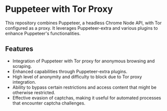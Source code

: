 # Puppeteer with Tor Proxy

This repository combines Puppeteer, a headless Chrome Node API, with Tor configured as a proxy. It leverages Puppeteer-extra and various plugins to enhance Puppeteer's functionalities.

## Features

- Integration of Puppeteer with Tor proxy for anonymous browsing and scraping.
- Enhanced capabilities through Puppeteer-extra plugins.
- High level of anonymity and difficulty to block due to Tor proxy integration.
- Ability to bypass certain restrictions and access content that might be otherwise restricted.
- Effective evasion of captchas, making it useful for automated processes that encounter captcha challenges.
